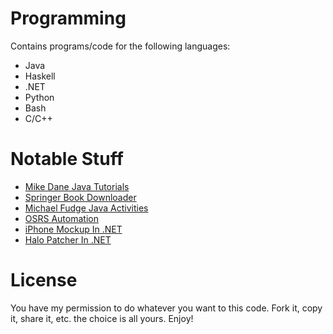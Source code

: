 # Programming
Contains programs/code for the following languages:
- Java
- Haskell
- .NET
- Python
- Bash
- C/C++

# Notable Stuff
* [Mike Dane Java Tutorials](https://github.com/chowdhaj/Programming/tree/main/Java/Mike%20Dane%20Tutorials/src/mikeDaneJavaTutorial)
* [Springer Book Downloader](https://github.com/chowdhaj/Programming/tree/main/Java/SpringerBookDownloader)
* [Michael Fudge Java Activities](https://github.com/chowdhaj/Programming/tree/main/Java/ALearningJava/src/lesson)
* [OSRS Automation](https://github.com/chowdhaj/Programming/tree/main/Java/OSRS%20Botting)
* [iPhone Mockup In .NET](https://github.com/chowdhaj/Programming/tree/main/Visual%20Basic/BMI%20Calculator)
* [Halo Patcher In .NET](https://github.com/chowdhaj/Programming/tree/main/Visual%20Basic/School%20Project)

# License
You have my permission to do whatever you want to this code. Fork it, copy it, share it, etc. the choice is all yours. Enjoy!
